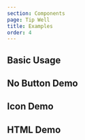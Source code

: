 ```yaml
---
section: Components
page: Tip Well
title: Examples
order: 4
---
```


## Basic Usage

<code-example example="basic-tip-well"></code-example>

## No Button Demo

<code-example example="buttonless-tip-well"></code-example>

## Icon Demo

<code-example example="icon-tip-well"></code-example>  

## HTML Demo

<code-example example="html-tip-well"></code-example>  
